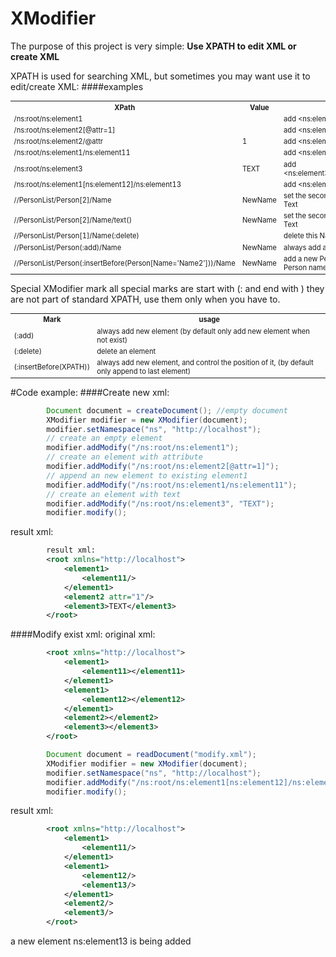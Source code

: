XModifier
=========

The purpose of this project is very simple:  **Use XPATH to edit XML or create XML**

XPATH is used for searching XML,
but sometimes you may want use it to edit/create XML:
####examples
<table style="font-size:80%">
<tr><th>XPath</th><th>Value</th><th>Desc</th></tr>
<tr><td>/ns:root/ns:element1                                         </td><td>       </td><td>add &lt;ns:element1/>                               </td></tr>
<tr><td>/ns:root/ns:element2[@attr=1]                                </td><td>       </td><td>add &lt;ns:element2 attr="1"/>                      </td></tr>
<tr><td>/ns:root/ns:element2/@attr                                   </td><td>1      </td><td>add &lt;ns:element2 attr="1"/>                      </td></tr>
<tr><td>/ns:root/ns:element1/ns:element11                            </td><td>       </td><td>add &lt;ns:element11/>                              </td></tr>
<tr><td>/ns:root/ns:element3                                         </td><td>TEXT   </td><td>add &lt;ns:element3>TEXT&lt;/ns:element3>              </td></tr>
<tr><td>/ns:root/ns:element1[ns:element12]/ns:element13              </td><td>       </td><td>add &lt;ns:element13/>                              </td></tr>
<tr><td>//PersonList/Person[2]/Name                                  </td><td>NewName</td><td>set the second Person node's Name Text           </td></tr>
<tr><td>//PersonList/Person[2]/Name/text()                           </td><td>NewName</td><td>set the second Person node's Name Text           </td></tr>
<tr><td>//PersonList/Person[1]/Name(:delete)                         </td><td>       </td><td>delete this Name node                            </td></tr>
<tr><td>//PersonList/Person(:add)/Name                               </td><td>NewName</td><td>always add a new Person node                      </td></tr>
<tr><td>//PersonList/Person(:insertBefore(Person[Name='Name2']))/Name</td><td>NewName</td><td>add a new Person node before Person named "Name2"</td></tr>
</table>

Special XModifier mark
all special marks are start with (: and end with )
they are not part of standard XPATH, use them only when you have to.
<table style="font-size:80%">
<tr><th>Mark</th><th>usage</th></tr>
<tr><td>(:add)                </td><td>always add new element (by default only add new element when not exist)                          </td></tr>
<tr><td>(:delete)             </td><td>delete an element                                                                                </td></tr>
<tr><td>(:insertBefore(XPATH))</td><td>always add new element, and control the position of it, (by default only append to last element) </td></tr>
</table>


#Code example:
####Create new xml:
```java
		Document document = createDocument(); //empty document
		XModifier modifier = new XModifier(document);
		modifier.setNamespace("ns", "http://localhost");
		// create an empty element
		modifier.addModify("/ns:root/ns:element1");
		// create an element with attribute
		modifier.addModify("/ns:root/ns:element2[@attr=1]");
		// append an new element to existing element1
		modifier.addModify("/ns:root/ns:element1/ns:element11");
		// create an element with text
		modifier.addModify("/ns:root/ns:element3", "TEXT");
		modifier.modify();
```
result xml:
```xml
		result xml:
		<root xmlns="http://localhost">
			<element1>
				<element11/>
			</element1>
			<element2 attr="1"/>
			<element3>TEXT</element3>
		</root>
```
####Modify exist xml:
original xml:
```xml
		<root xmlns="http://localhost">
			<element1>
				<element11></element11>
			</element1>
			<element1>
				<element12></element12>
			</element1>
			<element2></element2>
			<element3></element3>
		</root>
```
```java
		Document document = readDocument("modify.xml");
		XModifier modifier = new XModifier(document);
		modifier.setNamespace("ns", "http://localhost");
		modifier.addModify("/ns:root/ns:element1[ns:element12]/ns:element13");
		modifier.modify();
```
result xml:
```xml
		<root xmlns="http://localhost">
			<element1>
				<element11/>
			</element1>
			<element1>
				<element12/>
				<element13/>
			</element1>
			<element2/>
			<element3/>
		</root>
```
a new element ns:element13 is being added
